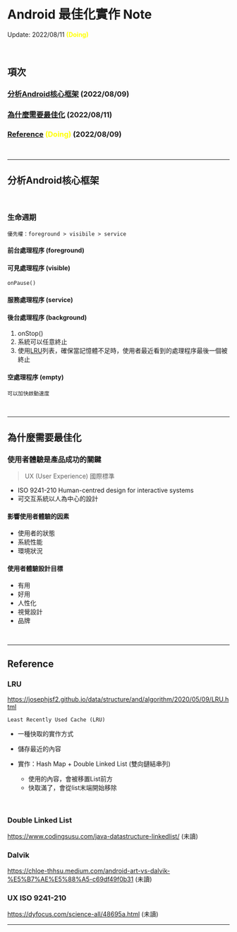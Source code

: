 # Android 最佳化實作 Note

Update: 2022/08/11 <font color=yellow><b>(Doing)</b></font>

<br/>

## 項次

### [分析Android核心框架](#分析android核心框架) (2022/08/09)

### [為什麼需要最佳化](#為什麼需要最佳化) (2022/08/11)

### [Reference](#reference) <font color=yellow><b>(Doing)</b></font> (2022/08/09)


<br/>

---

## 分析Android核心框架

<br/>

### 生命週期

    優先權：foreground > visibile > service

#### 前台處理程序 (foreground)
#### 可見處理程序 (visible) 

    onPause()

#### 服務處理程序 (service)
#### 後台處理程序 (background)

1. onStop()
2. 系統可以任意終止
3. 使用[LRU](#lru)列表，確保當記憶體不足時，使用者最近看到的處理程序最後一個被終止
    
#### 空處理程序 (empty)

    可以加快啟動速度


</br>

---

## 為什麼需要最佳化

### 使用者體驗是產品成功的關鍵

> UX (User Experience) 國際標準

- ISO 9241-210 Human-centred design for interactive systems
- 可交互系統以人為中心的設計

#### 影響使用者體驗的因素

- 使用者的狀態
- 系統性能
- 環境狀況

#### 使用者體驗設計目標

- 有用
- 好用
- 人性化
- 視覺設計
- 品牌

<br/>

---

## Reference

### LRU
https://josephjsf2.github.io/data/structure/and/algorithm/2020/05/09/LRU.html

    Least Recently Used Cache (LRU)

- 一種快取的實作方式
- 儲存最近的內容
- 實作：Hash Map + Double Linked List (雙向鏈結串列)
 
    - 使用的內容，會被移置List前方
    - 快取滿了，會從list末端開始移除    


<br/>

### Double Linked List
https://www.codingsusu.com/java-datastructure-linkedlist/
(未讀)

### Dalvik
https://chloe-thhsu.medium.com/android-art-vs-dalvik-%E5%B7%AE%E5%88%A5-c69df49f0b31
(未讀)

### UX ISO 9241-210
https://dyfocus.com/science-all/48695a.html
(未讀)

---